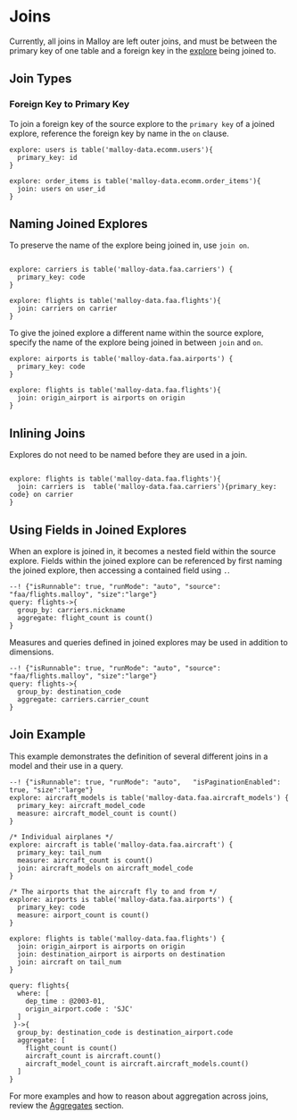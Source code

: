 # Joins

Currently, all joins in Malloy are left outer joins, and must be between the primary key of one table and a foreign key in the [explore](explore.md) being joined to.

## Join Types

### Foreign Key to Primary Key

To join a foreign key of the source explore to the `primary key` of a joined explore, reference the foreign key by name in the `on` clause.

```malloy
explore: users is table('malloy-data.ecomm.users'){
  primary_key: id
}

explore: order_items is table('malloy-data.ecomm.order_items'){
  join: users on user_id
}
```

## Naming Joined Explores

To preserve the name of the explore being joined in, use `join on`.

```malloy

explore: carriers is table('malloy-data.faa.carriers') {
  primary_key: code
}

explore: flights is table('malloy-data.faa.flights'){
  join: carriers on carrier
}
```

To give the joined explore a different name within the source explore, specify the name of the explore being joined in between `join` and `on`.

```malloy
explore: airports is table('malloy-data.faa.airports') {
  primary_key: code
}

explore: flights is table('malloy-data.faa.flights'){
  join: origin_airport is airports on origin
}
```

## Inlining Joins

Explores do not need to be named before they are used in a join.

```malloy

explore: flights is table('malloy-data.faa.flights'){
  join: carriers is  table('malloy-data.faa.carriers'){primary_key: code} on carrier
}
```

## Using Fields in Joined Explores

When an explore is joined in, it becomes a nested field within the source explore. Fields within the joined explore can be referenced by first naming the joined explore, then accessing a contained field using `.`.

```malloy
--! {"isRunnable": true, "runMode": "auto", "source": "faa/flights.malloy", "size":"large"}
query: flights->{
  group_by: carriers.nickname
  aggregate: flight_count is count()
}
```

Measures and queries defined in joined explores may be used in addition to dimensions.

```malloy
--! {"isRunnable": true, "runMode": "auto", "source": "faa/flights.malloy", "size":"large"}
query: flights->{
  group_by: destination_code
  aggregate: carriers.carrier_count
}
```

## Join Example

This example demonstrates the definition of several different joins in a model and their use in a query.

```malloy
--! {"isRunnable": true, "runMode": "auto",   "isPaginationEnabled": true, "size":"large"}
explore: aircraft_models is table('malloy-data.faa.aircraft_models') {
  primary_key: aircraft_model_code
  measure: aircraft_model_count is count()
}

/* Individual airplanes */
explore: aircraft is table('malloy-data.faa.aircraft') {
  primary_key: tail_num
  measure: aircraft_count is count()
  join: aircraft_models on aircraft_model_code
}

/* The airports that the aircraft fly to and from */
explore: airports is table('malloy-data.faa.airports') {
  primary_key: code
  measure: airport_count is count()
}

explore: flights is table('malloy-data.faa.flights') {
  join: origin_airport is airports on origin
  join: destination_airport is airports on destination
  join: aircraft on tail_num
}

query: flights{
  where: [
    dep_time : @2003-01,
    origin_airport.code : 'SJC'
  ]
 }->{
  group_by: destination_code is destination_airport.code
  aggregate: [
    flight_count is count()
    aircraft_count is aircraft.count()
    aircraft_model_count is aircraft.aircraft_models.count()
  ]
}
```

For more examples and how to reason about aggregation across joins, review the [Aggregates](aggregates.md) section.